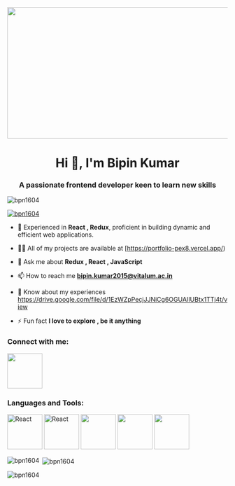 <div align="center">
  <img src="https://media.giphy.com/media/dWesBcTLavkZuG35MI/giphy.gif" width="600" height="300"/>
</div>


<h1 align="center">Hi 👋, I'm Bipin Kumar</h1>
<h3 align="center">A passionate frontend developer keen to learn new skills</h3>

<p align="left"> <img src="https://komarev.com/ghpvc/?username=bpn1604&label=Profile%20views&color=0e75b6&style=flat" alt="bpn1604" /> </p>

<p align="left"> <a href="https://github.com/ryo-ma/github-profile-trophy"><img src="https://github-profile-trophy.vercel.app/?username=bpn1604" alt="bpn1604" /></a> </p>

- 🌱 Experienced in **React , Redux**, proficient in building dynamic and efficient web applications.

- 👨‍💻 All of my projects are available at [https://portfolio-pex8.vercel.app/)

- 💬 Ask me about **Redux , React , JavaScript**

- 📫 How to reach me **bipin.kumar2015@vitalum.ac.in**

- 📄 Know about my experiences https://drive.google.com/file/d/1EzWZpPecjJJNiCg6OGUAIIUBtx1TTj4t/view
- ⚡ Fun fact **I love to explore , be it anything**

<h3 align="left">Connect with me:</h3>
<a href="https://www.linkedin.com/in/bipin-mishra-14a136112/"> <img src="https://upload.wikimedia.org/wikipedia/commons/thumb/c/c9/Linkedin.svg/1200px-Linkedin.svg.png" width = "80px
<p align="left">
  <a href="https://www.linkedin.com/in/bipin-mishra-14a136112/" target="blank"></a>
  

</p>


<h3 align="left">Languages and Tools:</h3>
<div display:"flex" ;gap:"20px">
  <img src="https://upload.wikimedia.org/wikipedia/commons/thumb/a/a7/React-icon.svg/1200px-React-icon.svg.png" alt="React" height="80px" width="80px" border-radius:"50%"/>
  <img src="https://upload.wikimedia.org/wikipedia/commons/4/49/Redux.png" alt="React" height="80px" width="80px" />
  <img src="https://upload.wikimedia.org/wikipedia/commons/thumb/9/99/Unofficial_JavaScript_logo_2.svg/220px-Unofficial_JavaScript_logo_2.svg.png"  height="80px" width="80px"  />
  <img src="https://upload.wikimedia.org/wikipedia/commons/thumb/d/d9/Node.js_logo.svg/1200px-Node.js_logo.svg.png" height="80px" width="80px" />
  <img src="https://chakra-ui.com/og-image.png" height="80px" width="80px" />
  
  
  </div>

<p><img align="left" src="https://github-readme-stats.vercel.app/api/top-langs?username=bpn1604&show_icons=true&locale=en&layout=compact" alt="bpn1604" /></p>

<p>&nbsp;<img align="center" src="https://github-readme-stats.vercel.app/api?username=bpn1604&show_icons=true&locale=en" alt="bpn1604" /></p>

<p><img align="center" src="https://github-readme-streak-stats.herokuapp.com/?user=bpn1604&" alt="bpn1604" /></p>
